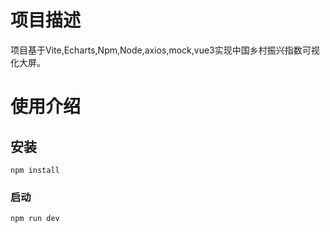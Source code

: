 # 项目描述
项目基于Vite,Echarts,Npm,Node,axios,mock,vue3实现中国乡村振兴指数可视化大屏。

# 使用介绍
## 安装
```npm
npm install   
```
### 启动

```npm
npm run dev
```